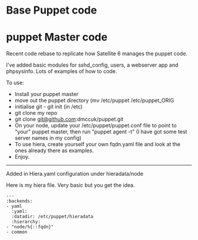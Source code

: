 Base Puppet code
=======
# puppet Master code

Recent code rebase to replicate how Satellite 6 manages the puppet code.

I've added basic modules for sshd_config, users, a webserver app and phpsysinfo. Lots of examples of how to code.

To use:

   * Install your puppet master
   * move out the puppet directory (mv /etc/puppet /etc/puppet_ORIG
   * initialise git - git init (in /etc)
   * git clone my repo
   * git clone git@github.com:dmccuk/puppet.git
   * On your node, update your /etc/puppet/puppet.conf file to point to "your" puppet master, then run "puppet agent -t" (I have got some test server names in my config)
   * To use hiera, create yourself your own fqdn.yaml file and look at the ones already there as examples.
   * Enjoy.

---

Added in Hiera.yaml configuration under hieradata/node

Here is my hiera file. Very basic but you get the idea.

    ---
    :backends:
    - yaml
      :yaml:
      :datadir: /etc/puppet/hieradata
      :hierarchy:
    - "node/%{::fqdn}"
    - common
